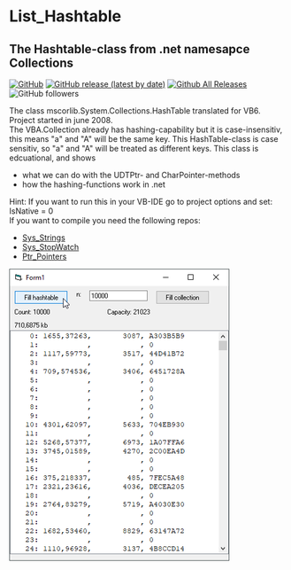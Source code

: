 # List_Hashtable  
## The Hashtable-class from .net namesapce Collections  
  
[![GitHub](https://img.shields.io/github/license/OlimilO1402/List_Hashtable?style=plastic)](https://github.com/OlimilO1402/List_Hashtable/blob/master/LICENSE) 
[![GitHub release (latest by date)](https://img.shields.io/github/v/release/OlimilO1402/List_Hashtable?style=plastic)](https://github.com/OlimilO1402/List_Hashtable/releases/latest)
[![Github All Releases](https://img.shields.io/github/downloads/OlimilO1402/List_Hashtable/total.svg)](https://github.com/OlimilO1402/List_Hashtable/releases/download/v2023.3.5/List_Hashtable_v2023.3.5.zip)
![GitHub followers](https://img.shields.io/github/followers/OlimilO1402?style=social)

The class mscorlib.System.Collections.HashTable translated for VB6. Project started in june 2008.  
The VBA.Collection already has hashing-capability but it is case-insensitiv, this means "a" and "A" will be the same key.
This HashTable-class is case sensitiv, so "a" and "A" will be treated as different keys.
This class is edcuational, and shows 
* what we can do with the UDTPtr- and CharPointer-methods
* how the hashing-functions work in .net
  
Hint: If you want to run this in your VB-IDE go to project options and set: IsNative = 0  
If you want to compile you need the following repos:  
* [Sys_Strings](https://github.com/OlimilO1402/Sys_Strings)
* [Sys_StopWatch](https://github.com/OlimilO1402/Sys_StopWatch)
* [Ptr_Pointers](https://github.com/OlimilO1402/Ptr_Pointers)
  
![ListHashtable Image](Resources/ListHashtable.png "ListHashtable Image")
